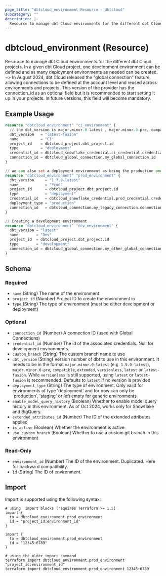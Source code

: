 ```yaml
---
page_title: "dbtcloud_environment Resource - dbtcloud"
subcategory: ""
description: |-
  Resource to manage dbt Cloud environments for the different dbt Cloud projects. In a given dbt Cloud project, one development environment can be defined and as many deployment environments as needed can be created. ~> In August 2024, dbt Cloud released the "global connection" feature, allowing connections to be defined at the account level and reused across environments and projects. This version of the provider has the connection_id as an optional field but it is recommended to start setting it up in your projects. In future versions, this field will become mandatory.
---
```


# dbtcloud_environment (Resource)


Resource to manage dbt Cloud environments for the different dbt Cloud projects. In a given dbt Cloud project, one development environment can be defined and as many deployment environments as needed can be created. ~> In August 2024, dbt Cloud released the "global connection" feature, allowing connections to be defined at the account level and reused across environments and projects. This version of the provider has the connection_id as an optional field but it is recommended to start setting it up in your projects. In future versions, this field will become mandatory.

## Example Usage

```terraform
resource "dbtcloud_environment" "ci_environment" {
  // the dbt_version is major.minor.0-latest , major.minor.0-pre, compatible, extended, versionless, latest or latest-fusion (by default, it is set to latest if not configured)
  dbt_version   = "latest-fusion"
  name          = "CI"
  project_id    = dbtcloud_project.dbt_project.id
  type          = "deployment"
  credential_id = dbtcloud_snowflake_credential.ci_credential.credential_id
  connection_id = dbtcloud_global_connection.my_global_connection.id
}

// we can also set a deployment environment as being the production one
resource "dbtcloud_environment" "prod_environment" {
  dbt_version     = "1.7.0-latest"
  name            = "Prod"
  project_id      = dbtcloud_project.dbt_project.id
  type            = "deployment"
  credential_id   = dbtcloud_snowflake_credential.prod_credential.credential_id
  deployment_type = "production"
  connection_id   = dbtcloud_connection.my_legacy_connection.connection_id
}

// Creating a development environment
resource "dbtcloud_environment" "dev_environment" {
  dbt_version = "latest"
  name        = "Dev"
  project_id  = dbtcloud_project.dbt_project.id
  type        = "development"
  connection_id = dbtcloud_global_connection.my_other_global_connection.id
}
```

<!-- schema generated by tfplugindocs -->
## Schema

### Required

- `name` (String) The name of the environment
- `project_id` (Number) Project ID to create the environment in
- `type` (String) The type of environment (must be either development or deployment)

### Optional

- `connection_id` (Number) A connection ID (used with Global Connections)
- `credential_id` (Number) The id of the associated credentials. Null for development environments.
- `custom_branch` (String) The custom branch name to use
- `dbt_version` (String) Version number of dbt to use in this environment. It needs to be in the format `major.minor.0-latest` (e.g. `1.5.0-latest`), `major.minor.0-pre`, `compatible`, `extended`, `versionless`, `latest` or `latest-fusion`. While `versionless` is still supported, using `latest` or `latest-fusion` is recommended. Defaults to `latest` if no version is provided
- `deployment_type` (String) The type of environment. Only valid for environments of type 'deployment' and for now can only be 'production', 'staging' or left empty for generic environments
- `enable_model_query_history` (Boolean) Whether to enable model query history in this environment. As of Oct 2024, works only for Snowflake and BigQuery.
- `extended_attributes_id` (Number) The ID of the extended attributes applied
- `is_active` (Boolean) Whether the environment is active
- `use_custom_branch` (Boolean) Whether to use a custom git branch in this environment

### Read-Only

- `environment_id` (Number) The ID of the environment. Duplicated. Here for backward compatibility.
- `id` (String) The ID of environment.

## Import

Import is supported using the following syntax:

```shell
# using  import blocks (requires Terraform >= 1.5)
import {
  to = dbtcloud_environment.prod_environment
  id = "project_id:environment_id"
}

import {
  to = dbtcloud_environment.prod_environment
  id = "12345:6789"
}

# using the older import command
terraform import dbtcloud_environment.prod_environment "project_id:environment_id"
terraform import dbtcloud_environment.prod_environment 12345:6789
```
